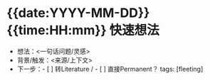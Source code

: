 # {{date:YYYY-MM-DD}} {{time:HH:mm}} 快速想法
- 想法：<一句话问题/灵感>
- 背景/触发：<来源/上下文>
- 下一步：- [ ] 转Literature / - [ ] 直接Permanent？
tags: [fleeting]
